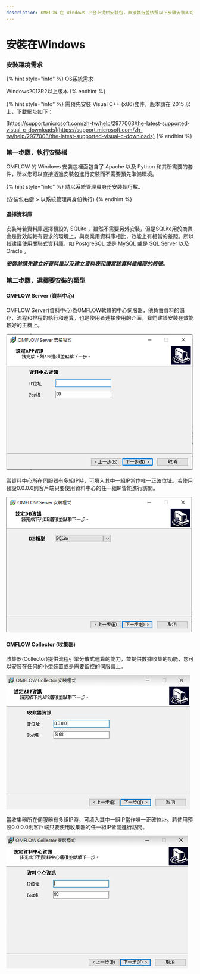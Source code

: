 ```yaml
---
description: OMFLOW 在 Windows 平台上提供安裝包，直接執行並依照以下步驟安裝即可。
---
```


# 安裝在Windows

### 安裝環境需求

{% hint style="info" %}
OS系統需求

Windows2012R2以上版本
{% endhint %}

{% hint style="info" %}
需預先安裝 Visual C++ (x86)套件，版本請在 2015 以上，下載網址如下：

[https://support.microsoft.com/zh-tw/help/2977003/the-latest-supported-visual-c-downloads](https://support.microsoft.com/zh-tw/help/2977003/the-latest-supported-visual-c-downloads)
{% endhint %}

### 第一步驟，執行安裝檔

OMFLOW 的 Windows 安裝包裡面包含了 Apache 以及 Python 和其所需要的套件，所以您可以直接透過安裝包進行安裝而不需要預先準備環境。

{% hint style="info" %}
請以系統管理員身份安裝執行檔。

(安裝包右鍵 > 以系統管理員身份執行)
{% endhint %}

#### &#x20;選擇資料庫

安裝時若資料庫選擇預設的 SQLite ，雖然不需要另外安裝，但是SQLite用於商業會是對效能較有要求的環境上，與商業用資料庫相比，效能上有相當的差距。所以較建議使用關聯式資料庫，如 PostgreSQL 或是 MySQL  或是 SQL Server 以及 Oracle 。

_**安裝前請先建立好資料庫以及建立資料表和讀寫該資料庫權限的帳號。**_



### 第二步驟，選擇要安裝的類型

#### OMFLOW Server (資料中心)

OMFLOW Server(資料中心)為OMFLOW軟體的中心伺服器，他負責資料的儲存、流程和排程的執行和運算，也是使用者連接使用的介面，我們建議安裝在效能較好的主機上。

![](<../.gitbook/assets/image (75).png>)

當資料中心所在伺服器有多組IP時，可填入其中一組IP當作唯一正確位址。若使用預設0.0.0.0則客戶端只要使用資料中心的任一組IP皆能進行訪問。

![](<../.gitbook/assets/image (66).png>)

#### OMFLOW Collector (收集器)

收集器(Collector)提供流程引擎分散式運算的能力，並提供數據收集的功能，您可以安裝在任何的小型裝置或是需要監控的伺服器上。

![設定收集器要監聽的IP和Port](<../.gitbook/assets/tu-pian- (47).png>)

當收集器所在伺服器有多組IP時，可填入其中一組IP當作唯一正確位址。若使用預設0.0.0.0則客戶端只要使用收集器的任一組IP皆能進行訪問。

![設定資料中心的IP和Port，安裝過程中會向資料中心報到](<../.gitbook/assets/tu-pian- (24).png>)

